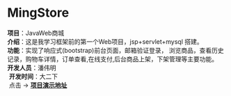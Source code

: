 ﻿# MingStore
<strong>项目</strong>：JavaWeb商城<br>
<strong>介绍</strong>：这是我学习框架前的第一个Web项目，jsp+servlet+mysql 搭建。<br>
<strong>功能</strong>：实现了响应式(bootstrap)前台页面，邮箱验证登录， 浏览商品，查看历史记录，购物车详情，订单查看,在线支付,后台商品上架，下架管理等主要功能。<br>
 <strong>开发人员</strong>：潘伟明 <br>
  <strong>开发时间</strong>：大二下 <br>
  点击 -> <strong><a href = "http://118.89.50.153/MingStore">项目演示地址</a></strong>
